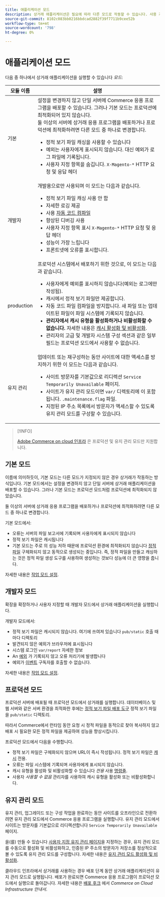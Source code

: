 ```yaml
---
title: 애플리케이션 모드
description: 상거래 애플리케이션은 필요에 따라 다른 모드로 작동할 수 있습니다. 사용 가능한 응용 프로그램 모드의 세부 목록을 확인합니다.
source-git-commit: 8102c083bb0216bbdcad2882f39f7711b9cee52b
workflow-type: tm+mt
source-wordcount: '798'
ht-degree: 0%

---
```



# 애플리케이션 모드

다음 중 하나에서 상거래 애플리케이션을 실행할 수 있습니다 _모드_:

| 모듈 이름 | 설명 |
| ----------- | ----------- |
| 기본 | 설정을 변경하지 않고 단일 서버에 Commerce 응용 프로그램을 배포할 수 있습니다. 그러나 기본 모드는 프로덕션에 최적화되어 있지 않습니다.<br>둘 이상의 서버에 상거래 응용 프로그램을 배포하거나 프로덕션에 최적화하려면 다른 모드 중 하나로 변경합니다.<ul><li>정적 보기 파일 캐싱을 사용할 수 있습니다</li><li>예외는 사용자에게 표시되지 않습니다. 대신 예외가 로그 파일에 기록됩니다.</li><li>사용자 지정 항목을 숨깁니다. `X-Magento-*` HTTP 요청 및 응답 헤더</li></ul> |
| 개발자 | 개발용으로만 사용되며 이 모드는 다음과 같습니다.<ul><li>정적 보기 파일 캐싱 사용 안 함</li><li>자세한 로깅 제공</li><li>사용 [자동 코드 컴파일](../cli/code-compiler.md)</li><li>향상된 디버깅 사용</li><li>사용자 지정 항목 표시 `X-Magento-*` HTTP 요청 및 응답 헤더</li><li>성능이 가장 느립니다</li><li>프론트넷에 오류를 표시합니다.</li></ul> |
| production | 프로덕션 시스템에서 배포하기 위한 것으로, 이 모드는 다음과 같습니다.<ul><li>사용자에게 예외를 표시하지 않습니다(예외는 로그에만 작성됨).</li><li>캐시에서 정적 보기 파일만 제공합니다.</li><li>자동 코드 파일 컴파일을 방지합니다. 새 파일 또는 업데이트된 파일이 파일 시스템에 기록되지 않습니다.</li><li>**관리자에서 캐시 유형을 활성화하거나 비활성화할 수 없습니다.** 자세한 내용은 [캐시 활성화 및 비활성화](../cli/manage-cache.md#enable-or-disable-cache-types).</li><li>관리자의 고급 및 개발자 시스템 구성 섹션과 같은 일부 필드는 프로덕션 모드에서 사용할 수 없습니다.</li></ul> |
| 유지 관리 | 업데이트 또는 재구성하는 동안 사이트에 대한 액세스를 방지하기 위한 이 모드는 다음과 같습니다.<ul><li>사이트 방문자를 기본값으로 리디렉션 `Service Temporarily Unavailable` 페이지.</li><li>사이트가 유지 관리 모드이면 `var/` 디렉토리에 이 포함됩니다. `.maintenance.flag` 파일.</li><li>지정된 IP 주소 목록에서 방문자가 액세스할 수 있도록 유지 관리 모드를 구성할 수 있습니다.</li></ul> |

>[!INFO]
>
>[Adobe Commerce on cloud 인프라](https://experienceleague.adobe.com/docs/commerce-cloud-service/user-guide/overview.html) 은 프로덕션 및 유지 관리 모드만 지원합니다.

## 기본 모드

이름에 의미하듯이, 기본 모드는 다른 모드가 지정되지 않은 경우 상거래가 작동하는 방식입니다. 기본 모드에서는 설정을 변경하지 않고 단일 서버에 상거래 애플리케이션을 배포할 수 있습니다. 그러나 기본 모드는 프로덕션 모드처럼 프로덕션에 최적화되지 않았습니다.

둘 이상의 서버에 상거래 응용 프로그램을 배포하거나 프로덕션에 최적화하려면 다른 모드 중 하나로 변경합니다.

기본 모드에서:

- 오류는 서버의 파일 보고서에 기록되며 사용자에게 표시되지 않습니다
- 정적 보기 파일은 캐시됩니다
- 기본 모드는 주로 의 성능 저하 때문에 프로덕션 환경에 최적화되지 않습니다 [정적 파일](https://glossary.magento.com/static-files) 구체화되지 않고 동적으로 생성되는 중입니다. 즉, 정적 파일을 만들고 캐싱하는 것은 정적 파일 생성 도구를 사용하여 생성하는 것보다 성능에 더 큰 영향을 줍니다.

자세한 내용은 [작업 모드 설정](../cli/set-mode.md).

## 개발자 모드

확장을 확장하거나 사용자 지정할 때 개발자 모드에서 상거래 애플리케이션을 실행합니다.

개발자 모드에서:

- 정적 보기 파일은 캐시되지 않습니다. 여기에 쓰여져 있습니다 `pub/static` 호출 때마다 디렉토리
- 발견되지 않은 예외가 브라우저에 표시됩니다
- 시스템 로그인 `var/report` 자세한 정보
- An [예외](https://glossary.magento.com/exception) 가 기록되지 않고 오류 처리기에 발생합니다
- 예외가 [이벤트](https://glossary.magento.com/event) 구독자를 호출할 수 없습니다.

자세한 내용은 [작업 모드 설정](../cli/set-mode.md).

## 프로덕션 모드

프로덕션 서버에 배포될 때 프로덕션 모드에서 상거래를 실행합니다. 데이터베이스 및 웹 서버와 같은 서버 환경을 최적화한 후에는 [정적 보기 파일 배포 도구](../cli/static-view-file-deployment.md) 정적 보기 파일을 `pub/static` 디렉토리.

따라서 Commerce에서 런타임 동안 요청 시 정적 파일을 동적으로 찾아 복사하지 않고 배포 시 필요한 모든 정적 파일을 제공하여 성능을 향상시킵니다.

프로덕션 모드에서 다음을 수행합니다.

- 정적 보기 파일은 구체화되지 않으며 URL이 즉시 작성됩니다. 정적 보기 파일은 [캐시](https://glossary.magento.com/cache) 전용.
- 오류는 파일 시스템에 기록되며 사용자에게 표시되지 않습니다.
- 캐시 유형을 활성화 및 비활성화할 수 있습니다 _전용_ 사용 [명령줄](../cli/manage-cache.md#config-cli-subcommands-cache-en).
- 사용자 _사용할 수 없음_ 관리자를 사용하여 캐시 유형을 활성화 또는 비활성화합니다.

## 유지 관리 모드

유지 관리, 업그레이드 또는 구성 작업을 완료하는 동안 사이트를 오프라인으로 전환하려면 유지 관리 모드에서 Commerce 응용 프로그램을 실행합니다. 유지 관리 모드에서 사이트는 방문자를 기본값으로 리디렉션합니다 `Service Temporarily Unavailable` 페이지.

을(를) 만들 수 있습니다 [사용자 지정 유지 관리 페이지](../../upgrade/troubleshooting/maintenance-mode-options.md)을 지정하는 경우, 유지 관리 모드를 수동으로 활성화 및 비활성화하고, 인증된 IP 주소의 방문자가 저장소를 정상적으로 볼 수 있도록 유지 관리 모드를 구성합니다. 자세한 내용은 [유지 관리 모드 활성화 및 비활성화](../../installation/tutorials/maintenance-mode.md).

클라우드 인프라에서 상거래를 사용하는 경우 배포 단계 동안 상거래 애플리케이션이 유지 관리 모드로 실행됩니다. 배포가 완료되면 Commerce 응용 프로그램이 프로덕션 모드에서 실행으로 돌아갑니다. 자세한 내용은 [배포 후크](https://experienceleague.adobe.com/docs/commerce-cloud-service/user-guide/develop/deploy/best-practices.html#phase-5%3A-deployment-hooks) 에서 _Commerce on Cloud Infrastructure 안내서_.
